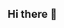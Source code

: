 ## Hi there 👋

<!--
**Fabiola-Sada/Fabiola-Sada** is a ✨ _special_ ✨ repository because its `README.md` (this file) appears on your GitHub profile.

Here are some ideas to get you started:

- 🔭 I’m currently working on ...
- 🌱 I’m currently learning ...
- 👯 I’m looking to collaborate on ...
- 🤔 I’m looking for help with ...ng
- 💬 Ask me about ...
- 📫 How to reach me: ...
- 😄 Pronouns: ...
- ⚡ Fun fact: ...
-->
